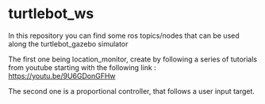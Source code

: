 # turtlebot_ws

In this repository you can find some ros topics/nodes that can be used along the turtlebot_gazebo simulator

The first one being location_monitor, create by following a series of tutorials from youtube 
starting with the following link : https://youtu.be/9U6GDonGFHw

The second one is a proportional controller, that follows a user input target.

